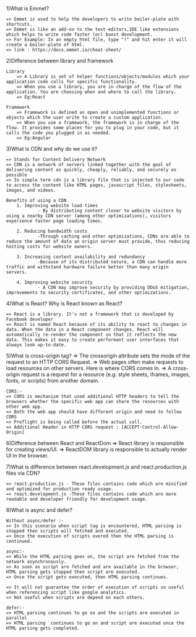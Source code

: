 1)What is Emmet?

    => Emmet is used to help the developers to write boiler-plate with shortcuts.
    => Emmet is like an add-on to the text-editors,IDE like extensions which helps to write code faster (or) boost development. 
    => For Example: In an empty html file, type "!" and hit enter it will create a boiler-plate of html.
    => link : https://docs.emmet.io/cheat-sheet/

2)Difference between library and framework

    Library
        => A Library is set of helper functions/objects/modules which your application code calls for specific functionality.
        => When you use a library, you are in charge of the flow of the application. You are choosing when and where to call the library. 
        => Eg:React

    Framework
        => Framework is defined as open and unimplemented functions or objects which the user write to create a custom application.
        => When you use a framework, the framework is in charge of the flow. It provides some places for you to plug in your code, but it calls the code you plugged in as needed.
        => Eg:Angular

3)What is CDN and why do we use it?

    => Stands for Content Delivery Network
    => CDN is a network of servers linked together with the goal of delivering content as quickly, cheaply, reliably, and securely as possible
    => In simple term cdn is a library file that is injected to our code to access the content like HTML pages, javascript files, stylesheets, images, and videos. 

    Benefits of using a CDN
        1. Improving website load times
                - By distributing content closer to website visitors by using a nearby CDN server (among other optimizations), visitors experience faster page loading times.

        2. Reducing bandwidth costs
                -Through caching and other optimizations, CDNs are able to reduce the amount of data an origin server must provide, thus reducing hosting costs for website owners.

        3. Increasing content availability and redundancy
                -Because of its distributed nature, a CDN can handle more traffic and withstand hardware failure better than many origin servers.

        4. Improving website security
                - A CDN may improve security by providing DDoS mitigation, improvements to security certificates, and other optimizations.


4)What is React? Why is React known as React?

    => React is a library. It's not a framework that is developed by Facebook developer
    => React is named React because of its ability to react to changes in data. When the data in a React component changes, React will automatically re-render the component so that it reflects the new data. This makes it easy to create performant user interfaces that always look up-to-date.


5)What is cross-origin tag?
    => The crossorigin attribute sets the mode of the request to an HTTP CORS Request.
    => Web pages often make requests to load resources on other servers. Here is where CORS comes in.
    => A cross-origin request is a request for a resource (e.g. style sheets, iframes, images, fonts, or scripts) from another domain.

    CORS:-
    => CORS is mechanism that used additional HTTP headers to tell the browsers whether the specific web app can share the resources with other web app.
    => Both the web app should have different origin and need to follow CORS
    => Preflight is being called before the actual call.
    => Additional Header in HTTP CORS request : [ACCEPT-Control-Allow-Origin]

6)Difference between React and ReactDom
    => React library is responsible for creating views/UI.
    => ReactDOM library is responsible to actually render UI in the browser.

7)What is difference between react.development.js and react.production.js files via CDN?
	
	=> react.production.js - These files contains code which are minified and optimized for production ready usage.
	=> react.development.js -These files contains code which are more readable and developer friendly for development usage.

8)What is async and defer?

    Without async/defer :-
    => In this scenario when script tag is encountered, HTML parsing is stopped then scripts will fetched and executed.
	=> Once the execution of scripts overed then the HTML parsing is continued.

    async:-
    => While the HTML parsing goes on, the script are fetched from the network asynchronously.
    => As soon as script are fetched and are available in the browser, HTML parsing gets stopped then script are executed.
    => Once the script gets executed, then HTML parsing continues.

    => It will not guarantee the order of execution of scripts so useful when referencing script like google analytics.
    => Not useful when scripts are depend on each others.

    defer:-
    => HTML parsing continues to go on and the scripts are executed in parallel
    => HTML parsing  continues to go on and script are executed once the HTML parsing gets completed. 
